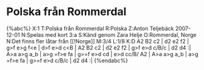 # Polska från Rommerdal

{%abc%}
X:1
T:Polska från Rommerdal
R:Polska
Z:Anton Teljebäck 2007-12-01
N:Spelas med kort 3:a
S:Känd genom Zara Helje
O:Rommerdal, Norge
N:Det finns fler låtar från [[!Norge]]
M:3/4
L:1/8
K:D
A2 B2 c2 | d2 e2 f2 | g>f e>g f<e   | d>f e>d c<B |
A2 B2 c2 | d2 e2 f2 | g>f e>d c/B/c | d2 d4      :|
A>a a>g a_b | a>g =f>e fa | g>=f e>d cd    | e>d cc/B/ A2 | 
A>a a>g a_b | a>g =f>e fa | g>=f e>d c/B/c | d2 d4       :|
{%endabc%}


